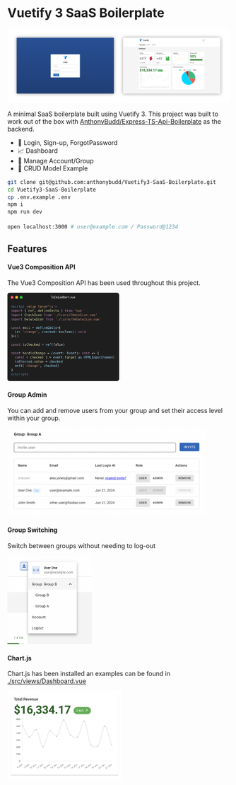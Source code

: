 # Vuetify 3 SaaS Boilerplate
<p align="center">
    <img src="https://raw.githubusercontent.com/anthonybudd/Vuetify3-SaaS-Boilerplate/main/public/img/screenshots.png?v=1">
</p>

A minimal SaaS boilerplate built using Vuetify 3. This project was built to work out of the box with [AnthonyBudd/Express-TS-Api-Boilerplate](https://github.com/anthonybudd/express-ts-api-boilerplate) as the backend.

- 🔐 Login, Sign-up, ForgotPassword
- 📈 Dashboard
- 👥 Manage Account/Group
- 💾 CRUD Model Example

```sh
git clone git@github.com:anthonybudd/Vuetify3-SaaS-Boilerplate.git
cd Vuetify3-SaaS-Boilerplate
cp .env.example .env
npm i
npm run dev

open localhost:3000 # user@example.com / Password@1234
```


## Features

#### Vue3 Composition API
The Vue3 Composition API has been used throughout this project.

<img height="200" src="https://raw.githubusercontent.com/anthonybudd/Vuetify3-SaaS-Boilerplate/main/public/img/composition-api.png">




#### Group Admin
You can add and remove users from your group and set their access level within your group.

<img height="200" src="https://raw.githubusercontent.com/anthonybudd/Vuetify3-SaaS-Boilerplate/main/public/img/groups.png">



#### Group Switching
Switch between groups without needing to log-out

<img height="200" src="https://raw.githubusercontent.com/anthonybudd/Vuetify3-SaaS-Boilerplate/main/public/img/group-switching.png">


#### Chart.js
Chart.js has been installed an examples can be found in [./src/views/Dashboard.vue](./src/views/Dashboard.vue)

<img height="200" src="https://raw.githubusercontent.com/anthonybudd/Vuetify3-SaaS-Boilerplate/main/public/img/chart-js.png">

